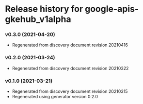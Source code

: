 # Release history for google-apis-gkehub_v1alpha

### v0.3.0 (2021-04-20)

* Regenerated from discovery document revision 20210416

### v0.2.0 (2021-03-24)

* Regenerated from discovery document revision 20210322

### v0.1.0 (2021-03-21)

* Regenerated from discovery document revision 20210315
* Regenerated using generator version 0.2.0


